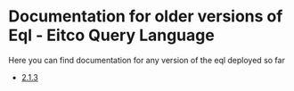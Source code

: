 
# Documentation for older versions of Eql - Eitco Query Language

Here you can find documentation for any version of the eql deployed so far

 * [2.1.3](archive/2.1.3)
